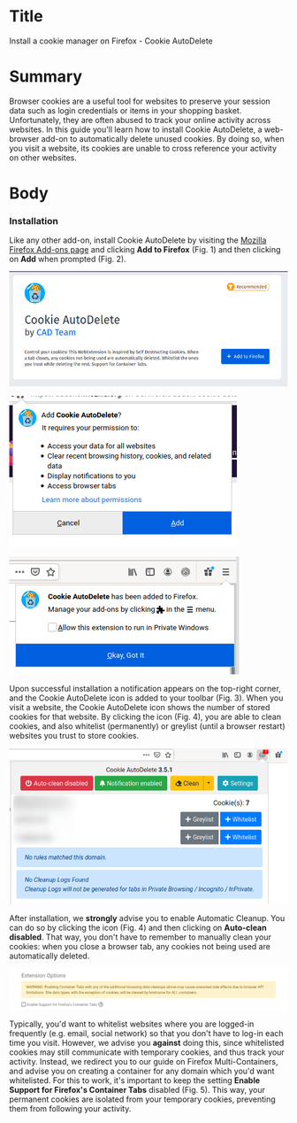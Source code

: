 # Title #
Install a cookie manager on Firefox - Cookie AutoDelete

# Summary #

Browser cookies are a useful tool for websites to preserve your session data such as login credentials or items in your
shopping basket. Unfortunately, they are often abused to track your online activity across websites. In this guide
you'll learn how to install Cookie AutoDelete, a web-browser add-on to automatically delete unused cookies. By doing so,
when you visit a website, its cookies are unable to cross reference your activity on other websites.

# Body #

### Installation ###

Like any other add-on, install Cookie AutoDelete by visiting the [Mozilla Firefox Add-ons
page](https://addons.mozilla.org/en-US/firefox/addon/cookie-autodelete/) and clicking **Add to Firefox** (Fig. 1) and
then clicking on **Add** when prompted (Fig. 2).

![Fig. 1: Download Cookie AutoDelete](../images/Firefox/cad-add.png)

![Fig. 2: Add Cookie AutoDelete to Firefox](../images/Firefox/cad-prompt.png)

![Fig. 3: Notification of successful installation](../images/Firefox/cad-notify.png)

Upon successful installation a notification appears on the top-right corner, and the Cookie AutoDelete icon is added to
your toolbar (Fig. 3). When you visit a website, the Cookie AutoDelete icon shows the number of stored cookies for that
website. By clicking the icon (Fig. 4), you are able to clean cookies, and also whitelist (permanently) or greylist
(until a browser restart) websites you trust to store cookies.

![Fig. 4: Cookie AutoDelete pop-up interface](../images/Firefox/cad-test.png)

After installation, we **strongly** advise you to enable Automatic Cleanup. You can do so by clicking the icon (Fig. 4)
and then clicking on **Auto-clean disabled**. That way, you don't have to remember to manually clean your cookies: when
you close a browser tab, any cookies not being used are automatically deleted.

![Fig. 5: Disable support for Firefox Containers](../images/Firefox/cad-containers.png)

Typically, you'd want to whitelist websites where you are logged-in frequently (e.g. email, social network) so that you
don't have to log-in each time you visit. However, we advise you **against** doing this, since whitelisted cookies may
still communicate with temporary cookies, and thus track your activity. Instead, we redirect you to our guide on Firefox
Multi-Containers, and advise you on creating a container for any domain which you'd want whitelisted. For this to work,
it's important to keep the setting **Enable Support for Firefox's Container Tabs** disabled (Fig. 5). This way, your
permanent cookies are isolated from your temporary cookies, preventing them from following your activity.
